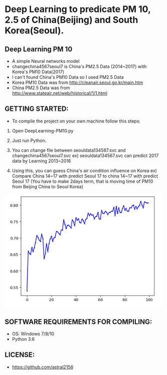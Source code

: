 # Deep Learning to predicate PM 10, 2.5 of China(Beijing) and South Korea(Seoul).

## Deep Learning PM 10
   * A simple Neural networks model
   * changechina4567seoul7 is China's PM2.5 Data (2014~2017) with Korea's PM10 Data(2017) 
   * I can't found China's PM10 Data so I used PM2.5 Data 
   * Korea PM10 Data was from http://cleanair.seoul.go.kr/main.htm
   * China PM2.5 Data was from http://www.stateair.net/web/historical/1/1.html
  
## GETTING STARTED:
  * To compile the project on your own machine follow this steps:
  
  1. Open DeepLearning-PM10.py
  
  2. Just run Python.
  
  3. You can change file between seouldata134567.svc and changechina4567seoul7.svc
  ex) seouldata134567.svc can predict 2017 data by Learning 2013~2016
  
  4. Using this, you can guess China's air condition influence on Korea
  ex) Compare China 14~17 with predict Seoul 17 to china 14~17 with predict Seoul 17
  (You have to make 2days term, that is moving time of PM10 from Beijing China to Seoul Korea)
  
  ![q5](./img/q1.PNG)

## SOFTWARE REQUIREMENTS FOR COMPILING:
  * OS: Windows 7/8/10
  * Python 3.6

## LICENSE:
  * https://github.com/astral2156

